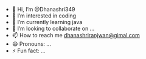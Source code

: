 - 👋 Hi, I’m @Dhanashri349
- 👀 I’m interested in coding
- 🌱 I’m currently learning java
- 💞️ I’m looking to collaborate on ...
- 📫 How to reach me dhanashriranjwan@gimal.com
- 😄 Pronouns: ...
- ⚡ Fun fact: ...

<!---
Dhanashri349/Dhanashri349 is a ✨ special ✨ repository because its `README.md` (this file) appears on your GitHub profile.
You can click the Preview link to take a look at your changes.
--->
